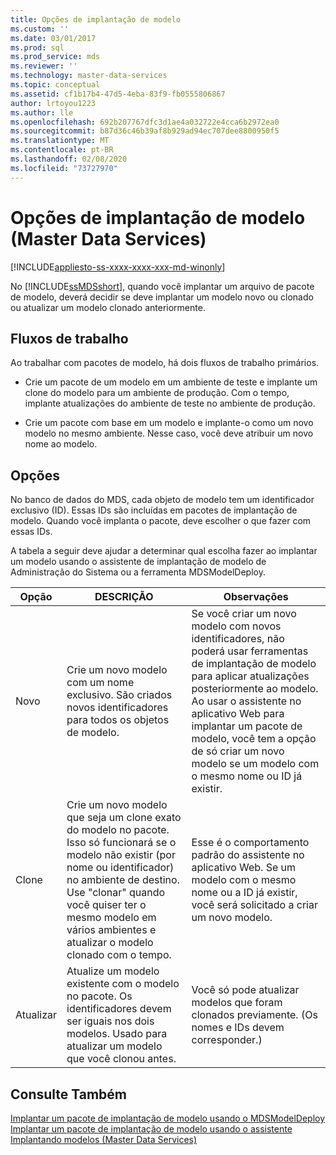 ```yaml
---
title: Opções de implantação de modelo
ms.custom: ''
ms.date: 03/01/2017
ms.prod: sql
ms.prod_service: mds
ms.reviewer: ''
ms.technology: master-data-services
ms.topic: conceptual
ms.assetid: cf1b17b4-47d5-4eba-83f9-fb0555806867
author: lrtoyou1223
ms.author: lle
ms.openlocfilehash: 692b207767dfc3d1ae4a032722e4cca6b2972ea0
ms.sourcegitcommit: b87d36c46b39af8b929ad94ec707dee8800950f5
ms.translationtype: MT
ms.contentlocale: pt-BR
ms.lasthandoff: 02/08/2020
ms.locfileid: "73727970"
---
```

# <a name="model-deployment-options-master-data-services"></a>Opções de implantação de modelo (Master Data Services)

[!INCLUDE[appliesto-ss-xxxx-xxxx-xxx-md-winonly](../includes/appliesto-ss-xxxx-xxxx-xxx-md-winonly.md)]

  No [!INCLUDE[ssMDSshort](../includes/ssmdsshort-md.md)], quando você implantar um arquivo de pacote de modelo, deverá decidir se deve implantar um modelo novo ou clonado ou atualizar um modelo clonado anteriormente.  
  
## <a name="workflows"></a>Fluxos de trabalho  
 Ao trabalhar com pacotes de modelo, há dois fluxos de trabalho primários.  
  
-   Crie um pacote de um modelo em um ambiente de teste e implante um clone do modelo para um ambiente de produção. Com o tempo, implante atualizações do ambiente de teste no ambiente de produção.  
  
-   Crie um pacote com base em um modelo e implante-o como um novo modelo no mesmo ambiente. Nesse caso, você deve atribuir um novo nome ao modelo.  
  
## <a name="options"></a>Opções  
 No banco de dados do MDS, cada objeto de modelo tem um identificador exclusivo (ID). Essas IDs são incluídas em pacotes de implantação de modelo. Quando você implanta o pacote, deve escolher o que fazer com essas IDs.  
  
 A tabela a seguir deve ajudar a determinar qual escolha fazer ao implantar um modelo usando o assistente de implantação de modelo de Administração do Sistema ou a ferramenta MDSModelDeploy.  
  
|Opção|DESCRIÇÃO|Observações|  
|------------|-----------------|-----------|  
|Novo|Crie um novo modelo com um nome exclusivo. São criados novos identificadores para todos os objetos de modelo.|Se você criar um novo modelo com novos identificadores, não poderá usar ferramentas de implantação de modelo para aplicar atualizações posteriormente ao modelo. Ao usar o assistente no aplicativo Web para implantar um pacote de modelo, você tem a opção de só criar um novo modelo se um modelo com o mesmo nome ou ID já existir.|  
|Clone|Crie um novo modelo que seja um clone exato do modelo no pacote. Isso só funcionará se o modelo não existir (por nome ou identificador) no ambiente de destino. Use "clonar" quando você quiser ter o mesmo modelo em vários ambientes e atualizar o modelo clonado com o tempo.|Esse é o comportamento padrão do assistente no aplicativo Web. Se um modelo com o mesmo nome ou a ID já existir, você será solicitado a criar um novo modelo.|  
|Atualizar|Atualize um modelo existente com o modelo no pacote. Os identificadores devem ser iguais nos dois modelos. Usado para atualizar um modelo que você clonou antes.|Você só pode atualizar modelos que foram clonados previamente. (Os nomes e IDs devem corresponder.)|  
  
## <a name="see-also"></a>Consulte Também  
 [Implantar um pacote de implantação de modelo usando o MDSModelDeploy](../master-data-services/deploy-a-model-deployment-package-by-using-mdsmodeldeploy.md)   
 [Implantar um pacote de implantação de modelo usando o assistente](../master-data-services/deploy-a-model-deployment-package-by-using-the-wizard.md)   
 [Implantando modelos &#40;Master Data Services&#41;](../master-data-services/deploying-models-master-data-services.md)  
  
  
